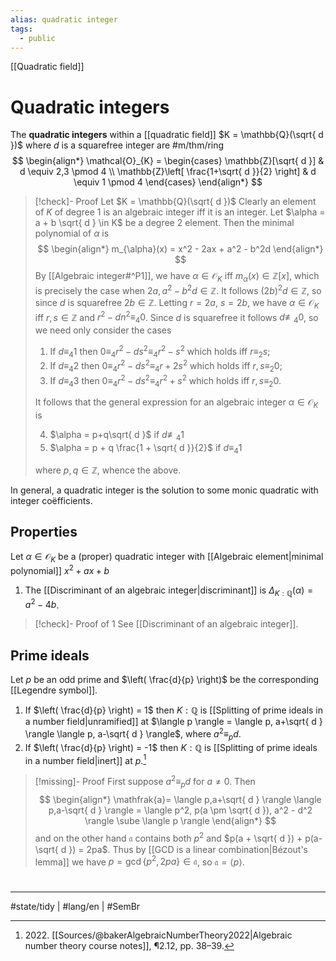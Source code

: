 ```yaml
---
alias: quadratic integer
tags:
  - public
---
```

[[Quadratic field]]
# Quadratic integers

The **quadratic integers** within a [[quadratic field]] $K = \mathbb{Q}(\sqrt{ d })$ where $d$ is a squarefree integer are #m/thm/ring
$$
\begin{align*}
\mathcal{O}_{K} = \begin{cases}
\mathbb{Z}[\sqrt{ d }] & d \equiv 2,3 \pmod 4 \\
\mathbb{Z}\left[ \frac{1+\sqrt{ d }}{2} \right] & d \equiv 1  \pmod 4 
\end{cases}
\end{align*}
$$

> [!check]- Proof
> Let $K = \mathbb{Q}(\sqrt{ d })$
> Clearly an element of $K$ of degree 1 is an algebraic integer iff it is an integer.
> Let $\alpha = a + b \sqrt{ d } \in K$ be a degree 2 element.
> Then the minimal polynomial of $\alpha$ is
> $$
> \begin{align*}
> m_{\alpha}(x) = x^2 - 2ax + a^2 - b^2d
> \end{align*}
> $$
> By [[Algebraic integer#^P1]],
> we have $\alpha \in \mathcal{O}_{K}$ iff $m_{\alpha}(x) \in \mathbb{Z}[x]$,
> which is precisely the case when $2a, a^2 - b^2d \in \mathbb{Z}$.
> It follows $(2b)^2d \in \mathbb{Z}$, so since $d$ is squarefree $2b \in \mathbb{Z}$.
> Letting $r = 2a$, $s = 2b$, we have $\alpha \in \mathcal{O}_{K}$ iff $r,s \in \mathbb{Z}$ and $r^2 - dn^2 \equiv_{4} 0$.
> Since $d$ is squarefree it follows $d \not\equiv_{4} 0$, so we need only consider the cases
> 
> 1. If $d \equiv_{4} 1$ then $0 \equiv_{4} r^2 - ds^2 \equiv_{4} r^2 - s^2$ which holds iff $r \equiv_{2} s$;
> 2. If $d \equiv_{4}2$ then $0 \equiv_{4} r^2 - ds^2 \equiv_{4} r + 2s^2$ which holds iff $r,s \equiv_{2} 0$;
> 3. If $d \equiv_{4} 3$ then $0 \equiv_{4} r^2 - ds^2 \equiv_{4} r^2 + s^2$ which holds iff $r,s \equiv_{2} 0$.
> 
> It follows that the general expression for an algebraic integer $\alpha \in \mathcal{O}_{K}$ is
> 
> 4. $\alpha = p+q\sqrt{ d }$ if $d \not\equiv_{4} 1$
> 5. $\alpha  = p + q \frac{1 + \sqrt{ d }}{2}$ if $d \equiv_{4} 1$
> 
> where $p,q \in \mathbb{Z}$, whence the above. <span class="QED"/>

In general, a quadratic integer is the solution to some monic quadratic with integer coëfficients.

## Properties

Let $\alpha \in \mathcal{O}_{K}$ be a (proper) quadratic integer with [[Algebraic element|minimal polynomial]] $x^2 + ax + b$

1. The [[Discriminant of an algebraic integer|discriminant]] is $\Delta_{K:\mathbb{Q}}(\alpha) = a^2 - 4b$.

> [!check]- Proof of 1
> See [[Discriminant of an algebraic integer]]. <span class="QED"/>

## Prime ideals

Let $p$ be an odd prime and $\left( \frac{d}{p} \right)$ be the corresponding [[Legendre symbol]].

1. If $\left(  \frac{d}{p}  \right) = 1$ then $K : \mathbb{Q}$ is [[Splitting of prime ideals in a number field|unramified]] at $\langle p \rangle = \langle p, a+\sqrt{ d } \rangle \langle p, a-\sqrt{ d } \rangle$, where $a^2 \equiv_{p} d$. 
2. If $\left( \frac{d}{p} \right) = -1$ then $K:\mathbb{Q}$ is [[Splitting of prime ideals in a number field|inert]] at $p$.[^2022]

> [!missing]- Proof
> First suppose $a^2 \equiv_{p} d$ for $a \neq 0$.
> Then
> $$
> \begin{align*}
> \mathfrak{a}= \langle p,a+\sqrt{ d } \rangle \langle p,a-\sqrt{ d } \rangle = \langle p^2, p(a \pm \sqrt{ d }), a^2 - d^2 \rangle \sube \langle p \rangle 
> \end{align*}
> $$
> and on the other hand $\mathfrak{a}$ contains both $p^2$ and $p(a + \sqrt{ d }) + p(a-\sqrt{ d }) = 2pa$.
> Thus by [[GCD is a linear combination|Bézout's lemma]] we have $p = \gcd \{ p^2, 2pa \} \in \mathfrak{a}$, so $\mathfrak{a} = \langle p \rangle$.



  [^2022]: 2022\. [[Sources/@bakerAlgebraicNumberTheory2022|Algebraic number theory course notes]], ¶2.12, pp. 38–39.

#
---
#state/tidy | #lang/en | #SemBr
